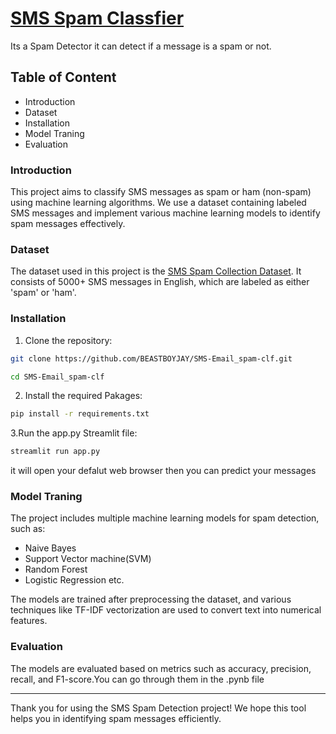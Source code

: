 
# [SMS Spam Classfier](https://sms-email-spam-clf.onrender.com)

Its a Spam Detector it can detect if a message is a spam or not.


## Table of Content
- Introduction
- Dataset
- Installation
- Model Traning
- Evaluation

### Introduction
This project aims to classify SMS messages as spam or ham (non-spam) using machine learning algorithms. We use a dataset containing labeled SMS messages and implement various machine learning models to identify spam messages effectively.

### Dataset

The dataset used in this project is the [SMS Spam Collection Dataset](https://www.kaggle.com/datasets/uciml/sms-spam-collection-dataset). It consists of 5000+ SMS messages in English, which are labeled as either 'spam' or 'ham'.

### Installation
 1. Clone the repository:

 ```bash
 git clone https://github.com/BEASTBOYJAY/SMS-Email_spam-clf.git

 cd SMS-Email_spam-clf

```
2. Install the required Pakages:
```bash
pip install -r requirements.txt
```

3.Run the app.py Streamlit file:
```bash
streamlit run app.py
```
it will open your defalut web browser then you can predict your messages

### Model Traning
The project includes multiple machine learning models for spam detection, such as:

- Naive Bayes
- Support Vector machine(SVM)
- Random Forest
- Logistic Regression etc.


The models are trained after preprocessing the dataset, and various techniques like TF-IDF vectorization are used to convert text into numerical features.

### Evaluation
The models are evaluated based on metrics such as accuracy, precision, recall, and F1-score.You can go through them in the .pynb file

-----
Thank you for using the SMS Spam Detection project! We hope this tool helps you in identifying spam messages efficiently. 
